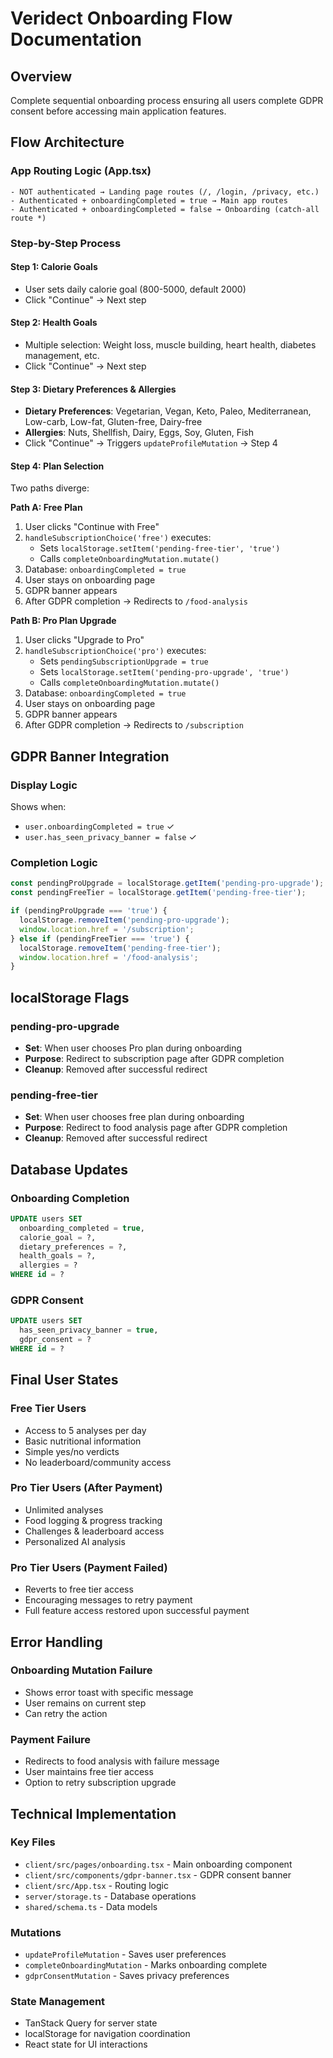 # Veridect Onboarding Flow Documentation

## Overview
Complete sequential onboarding process ensuring all users complete GDPR consent before accessing main application features.

## Flow Architecture

### App Routing Logic (App.tsx)
```
- NOT authenticated → Landing page routes (/, /login, /privacy, etc.)
- Authenticated + onboardingCompleted = true → Main app routes
- Authenticated + onboardingCompleted = false → Onboarding (catch-all route *)
```

### Step-by-Step Process

#### Step 1: Calorie Goals
- User sets daily calorie goal (800-5000, default 2000)
- Click "Continue" → Next step

#### Step 2: Health Goals
- Multiple selection: Weight loss, muscle building, heart health, diabetes management, etc.
- Click "Continue" → Next step

#### Step 3: Dietary Preferences & Allergies
- **Dietary Preferences**: Vegetarian, Vegan, Keto, Paleo, Mediterranean, Low-carb, Low-fat, Gluten-free, Dairy-free
- **Allergies**: Nuts, Shellfish, Dairy, Eggs, Soy, Gluten, Fish
- Click "Continue" → Triggers `updateProfileMutation` → Step 4

#### Step 4: Plan Selection
Two paths diverge:

**Path A: Free Plan**
1. User clicks "Continue with Free"
2. `handleSubscriptionChoice('free')` executes:
   - Sets `localStorage.setItem('pending-free-tier', 'true')`
   - Calls `completeOnboardingMutation.mutate()`
3. Database: `onboardingCompleted = true`
4. User stays on onboarding page
5. GDPR banner appears
6. After GDPR completion → Redirects to `/food-analysis`

**Path B: Pro Plan Upgrade**
1. User clicks "Upgrade to Pro"
2. `handleSubscriptionChoice('pro')` executes:
   - Sets `pendingSubscriptionUpgrade = true`
   - Sets `localStorage.setItem('pending-pro-upgrade', 'true')`
   - Calls `completeOnboardingMutation.mutate()`
3. Database: `onboardingCompleted = true`
4. User stays on onboarding page
5. GDPR banner appears
6. After GDPR completion → Redirects to `/subscription`

## GDPR Banner Integration

### Display Logic
Shows when:
- `user.onboardingCompleted = true` ✓
- `user.has_seen_privacy_banner = false` ✓

### Completion Logic
```javascript
const pendingProUpgrade = localStorage.getItem('pending-pro-upgrade');
const pendingFreeTier = localStorage.getItem('pending-free-tier');

if (pendingProUpgrade === 'true') {
  localStorage.removeItem('pending-pro-upgrade');
  window.location.href = '/subscription';
} else if (pendingFreeTier === 'true') {
  localStorage.removeItem('pending-free-tier');
  window.location.href = '/food-analysis';
}
```

## localStorage Flags

### pending-pro-upgrade
- **Set**: When user chooses Pro plan during onboarding
- **Purpose**: Redirect to subscription page after GDPR completion
- **Cleanup**: Removed after successful redirect

### pending-free-tier
- **Set**: When user chooses free plan during onboarding
- **Purpose**: Redirect to food analysis page after GDPR completion
- **Cleanup**: Removed after successful redirect

## Database Updates

### Onboarding Completion
```sql
UPDATE users SET 
  onboarding_completed = true,
  calorie_goal = ?,
  dietary_preferences = ?,
  health_goals = ?,
  allergies = ?
WHERE id = ?
```

### GDPR Consent
```sql
UPDATE users SET 
  has_seen_privacy_banner = true,
  gdpr_consent = ?
WHERE id = ?
```

## Final User States

### Free Tier Users
- Access to 5 analyses per day
- Basic nutritional information
- Simple yes/no verdicts
- No leaderboard/community access

### Pro Tier Users (After Payment)
- Unlimited analyses
- Food logging & progress tracking
- Challenges & leaderboard access
- Personalized AI analysis

### Pro Tier Users (Payment Failed)
- Reverts to free tier access
- Encouraging messages to retry payment
- Full feature access restored upon successful payment

## Error Handling

### Onboarding Mutation Failure
- Shows error toast with specific message
- User remains on current step
- Can retry the action

### Payment Failure
- Redirects to food analysis with failure message
- User maintains free tier access
- Option to retry subscription upgrade

## Technical Implementation

### Key Files
- `client/src/pages/onboarding.tsx` - Main onboarding component
- `client/src/components/gdpr-banner.tsx` - GDPR consent banner
- `client/src/App.tsx` - Routing logic
- `server/storage.ts` - Database operations
- `shared/schema.ts` - Data models

### Mutations
- `updateProfileMutation` - Saves user preferences
- `completeOnboardingMutation` - Marks onboarding complete
- `gdprConsentMutation` - Saves privacy preferences

### State Management
- TanStack Query for server state
- localStorage for navigation coordination
- React state for UI interactions